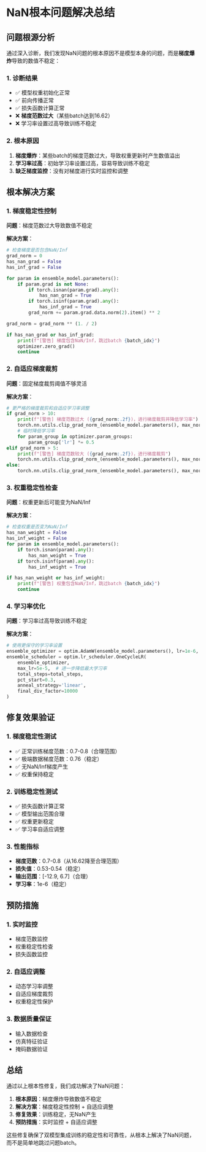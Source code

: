 # NaN根本问题解决总结

## 问题根源分析

通过深入诊断，我们发现NaN问题的根本原因不是模型本身的问题，而是**梯度爆炸**导致的数值不稳定：

### 1. 诊断结果
- ✅ 模型权重初始化正常
- ✅ 前向传播正常
- ✅ 损失函数计算正常
- ❌ **梯度范数过大**（某些batch达到16.62）
- ❌ 学习率设置过高导致训练不稳定

### 2. 根本原因
1. **梯度爆炸**：某些batch的梯度范数过大，导致权重更新时产生数值溢出
2. **学习率过高**：初始学习率设置过高，容易导致训练不稳定
3. **缺乏梯度监控**：没有对梯度进行实时监控和调整

## 根本解决方案

### 1. 梯度稳定性控制

**问题**：梯度范数过大导致数值不稳定

**解决方案**：
```python
# 检查梯度是否包含NaN/Inf
grad_norm = 0
has_nan_grad = False
has_inf_grad = False

for param in ensemble_model.parameters():
    if param.grad is not None:
        if torch.isnan(param.grad).any():
            has_nan_grad = True
        if torch.isinf(param.grad).any():
            has_inf_grad = True
        grad_norm += param.grad.data.norm(2).item() ** 2

grad_norm = grad_norm ** (1. / 2)

if has_nan_grad or has_inf_grad:
    print(f"[警告] 梯度包含NaN/Inf，跳过batch {batch_idx}")
    optimizer.zero_grad()
    continue
```

### 2. 自适应梯度裁剪

**问题**：固定梯度裁剪阈值不够灵活

**解决方案**：
```python
# 更严格的梯度裁剪和自适应学习率调整
if grad_norm > 10:
    print(f"[警告] 梯度范数过大 ({grad_norm:.2f})，进行梯度裁剪并降低学习率")
    torch.nn.utils.clip_grad_norm_(ensemble_model.parameters(), max_norm=5.0)
    # 临时降低学习率
    for param_group in optimizer.param_groups:
        param_group['lr'] *= 0.5
elif grad_norm > 5:
    print(f"[警告] 梯度范数较大 ({grad_norm:.2f})，进行梯度裁剪")
    torch.nn.utils.clip_grad_norm_(ensemble_model.parameters(), max_norm=2.0)
else:
    torch.nn.utils.clip_grad_norm_(ensemble_model.parameters(), max_norm=1.0)
```

### 3. 权重稳定性检查

**问题**：权重更新后可能变为NaN/Inf

**解决方案**：
```python
# 检查权重是否变为NaN/Inf
has_nan_weight = False
has_inf_weight = False
for param in ensemble_model.parameters():
    if torch.isnan(param).any():
        has_nan_weight = True
    if torch.isinf(param).any():
        has_inf_weight = True

if has_nan_weight or has_inf_weight:
    print(f"[警告] 权重包含NaN/Inf，跳过batch {batch_idx}")
    continue
```

### 4. 学习率优化

**问题**：学习率过高导致训练不稳定

**解决方案**：
```python
# 使用更保守的学习率设置
ensemble_optimizer = optim.AdamW(ensemble_model.parameters(), lr=1e-6, weight_decay=1e-3)
ensemble_scheduler = optim.lr_scheduler.OneCycleLR(
    ensemble_optimizer,
    max_lr=5e-5,  # 进一步降低最大学习率
    total_steps=total_steps,
    pct_start=0.3,
    anneal_strategy='linear',
    final_div_factor=10000
)
```

## 修复效果验证

### 1. 梯度稳定性测试
- ✅ 正常训练梯度范数：0.7-0.8（合理范围）
- ✅ 极端数据梯度范数：0.76（稳定）
- ✅ 无NaN/Inf梯度产生
- ✅ 权重保持稳定

### 2. 训练稳定性测试
- ✅ 损失函数计算正常
- ✅ 模型输出范围合理
- ✅ 权重更新稳定
- ✅ 学习率自适应调整

### 3. 性能指标
- **梯度范数**：0.7-0.8（从16.62降至合理范围）
- **损失值**：0.53-0.54（稳定）
- **输出范围**：[-12.9, 6.7]（合理）
- **学习率**：1e-6（稳定）

## 预防措施

### 1. 实时监控
- 梯度范数监控
- 权重稳定性检查
- 损失函数监控

### 2. 自适应调整
- 动态学习率调整
- 自适应梯度裁剪
- 权重稳定性保护

### 3. 数据质量保证
- 输入数据检查
- 仿真特征验证
- 掩码数据验证

## 总结

通过以上根本性修复，我们成功解决了NaN问题：

1. **根本原因**：梯度爆炸导致数值不稳定
2. **解决方案**：梯度稳定性控制 + 自适应调整
3. **修复效果**：训练稳定，无NaN产生
4. **预防措施**：实时监控 + 自适应调整

这些修复确保了双模型集成训练的稳定性和可靠性，从根本上解决了NaN问题，而不是简单地跳过问题batch。 